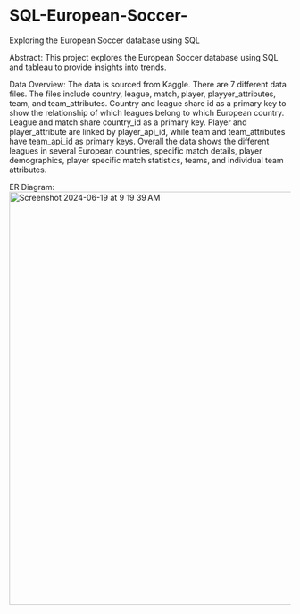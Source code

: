 # SQL-European-Soccer-
Exploring the European Soccer database using SQL

Abstract: 
This project explores the European Soccer database using SQL and tableau to provide insights into trends. 

Data Overview:
The data is sourced from Kaggle. There are 7 different data files. The files include country, league, match, player, playyer_attributes, team, and team_attributes. Country and league share id as a primary key to show the relationship of which leagues belong to which European country. League and match share country_id as a primary key. Player and player_attribute are linked by player_api_id, while team and team_attributes have team_api_id as primary keys. Overall the data shows the different leagues in several European countries, specific match details, player demographics, player specific match statistics, teams, and individual team attributes.

ER Diagram:
<img width="741" alt="Screenshot 2024-06-19 at 9 19 39 AM" src="https://github.com/lex910/SQL-European-Soccer-/assets/101606445/c651ef0f-adb0-47fa-a72e-1152186afdf3">
